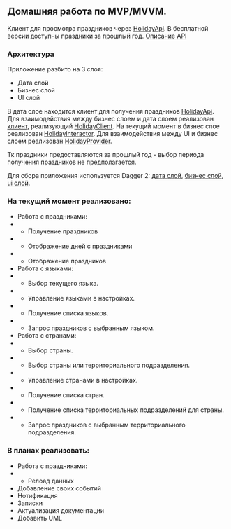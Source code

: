 ## Домашняя работа по MVP/MVVM.

Клиент для просмотра праздников через [HolidayApi][HolidayApiSite].
В бесплатной версии доступны праздники за прошлый год.
[Описание API][HolidayApiSiteDoc]

### Архитектура
Приложение разбито на 3 слоя:
* Дата слой
* Бизнес слой
* UI слой

В дата слое находится клиент для получения праздников [HolidayApi][HolidayApi].
Для взаимодействия между бизнес слоем и дата слоем реализован [клиент][ImplHolidayClient], реализующий [HolidayClient][HolidayClient].
На текущий момент в бизнес слое реализован [HolidayInteractor][HolidayInteractor].
Для взаимодействия между UI и бизнес слоем реализован [HolidayProvider][HolidayProvider].

Тк праздники предоставляются за прошлый год - выбор периода получения праздников не предполагается.

Для сбора приложения используется Dagger 2: [дата слой][DataComponent], [бизнес слой][DomenComponent], [ui слой][PresentationComponent].

### На текущий момент реализовано:
* Работа с праздниками:
* * Получение праздников
* * Отображение дней с праздниками
* * Отображение праздников
* Работа с языками:
* * Выбор текущего языка.
* * Управление языками в настройках.
* * Получение списка языков.
* * Запрос праздников с выбранным языком.
* Работа с странами:
* * Выбор страны.
* * Выбор страны или территориального подразделения.
* * Управление странами в настройках.
* * Получение списка стран.
* * Получение списка территориальных подразделений для страны.
* * Запрос праздников с выбранным территориального подразделения.

### В планах реализовать:
* Работа с праздниками:
* * Релоад данных 
* Добавление своих событий
* Нотификация
* Записки
* Актуализация документации
* Добавить UML
  

[HolidayApiSite]: https://holidayapi.com/
[HolidayApiSiteDoc]: https://holidayapi.com/docs
[HolidayApi]: ./src/main/java/ru/alkarps/android/school2021/hw18/data/holiday/api/HolidayApi.kt
[ImplHolidayClient]: ./src/main/java/ru/alkarps/android/school2021/hw18/data/holiday/ImplHolidayClient.kt
[HolidayClient]: ./src/main/java/ru/alkarps/android/school2021/hw18/domen/holiday/HolidayClient.kt
[HolidayInteractor]: src/main/java/ru/alkarps/android/school2021/hw18/domen/holiday/impl/ImplHolidayInteractor.kt
[HolidayProvider]: ./src/main/java/ru/alkarps/android/school2021/hw18/presentation/provider/impl/ImplHolidaysProvider.kt
[DataComponent]: ./src/main/java/ru/alkarps/android/school2021/hw18/data/di/DataComponent.kt
[DomenComponent]: ./src/main/java/ru/alkarps/android/school2021/hw18/domen/di/DomenComponent.kt
[PresentationComponent]: src/main/java/ru/alkarps/android/school2021/hw18/presentation/di/holiday/HolidayMainComponent.kt
